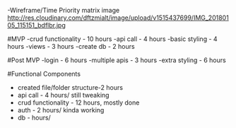 -Wireframe/Time Priority matrix image
http://res.cloudinary.com/dftzmialt/image/upload/v1515437699/IMG_20180105_115151_bdflbr.jpg

#MVP
-crud functionality - 10 hours
-api call - 4 hours
-basic styling - 4 hours
-views - 3 hours
-create db - 2 hours

#Post MVP
-login - 6 hours
-multiple apis - 3 hours
-extra styling - 6 hours

#Functional Components
- created file/folder structure-2 hours
- api call - 4 hours/ still tweaking
- crud functionality - 12 hours, mostly done
- auth - 2 hours/ kinda working
- db - hours/
